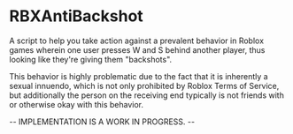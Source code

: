 # RBXAntiBackshot
A script to help you take action against a prevalent behavior in Roblox games wherein one user presses W and S behind another player, thus looking like they're giving them "backshots".

This behavior is highly problematic due to the fact that it is inherently a sexual innuendo, which is not only prohibited by Roblox Terms of Service, but additionally the person on the receiving end typically is not friends with or otherwise okay with this behavior.

-- IMPLEMENTATION IS A WORK IN PROGRESS. --
